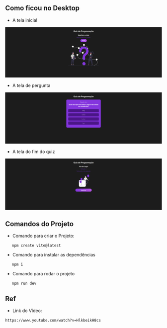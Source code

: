 ## Como ficou no Desktop

* A tela inicial
<img src="./src/img/inicio.png">

* A tela de pergunta
<img src="./src/img/pergunta.png">

* A tela do fim do quiz
<img src="./src/img/final.png">

## Comandos do Projeto

 * Comando para criar o Projeto:

 ```
    npm create vite@latest
 ```

 * Comando para instalar as dependências

 ```
    npm i
 ```
 
 * Comando para rodar o projeto

 ```
    npm run dev
 ```

## Ref

* Link do Vídeo:

````
https://www.youtube.com/watch?v=HlkbeikH8cs
````
